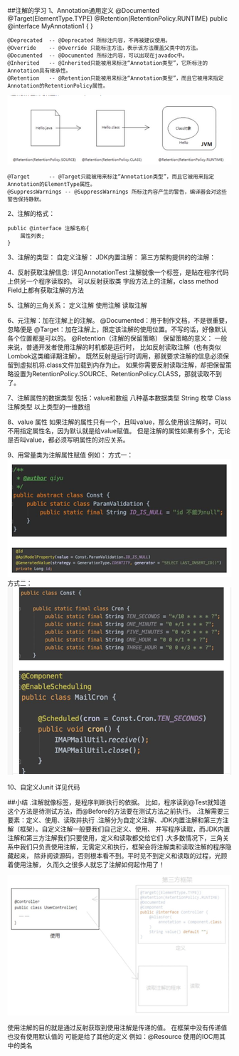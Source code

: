 ##注解的学习
1、Annotation通用定义
    @Documented
    @Target(ElementType.TYPE)
    @Retention(RetentionPolicy.RUNTIME)
    public @interface MyAnnotation1 {
    }
    
    @Deprecated  -- @Deprecated 所标注内容，不再被建议使用。
    @Override    -- @Override 只能标注方法，表示该方法覆盖父类中的方法。
    @Documented  -- @Documented 所标注内容，可以出现在javadoc中。
    @Inherited   -- @Inherited只能被用来标注“Annotation类型”，它所标注的Annotation具有继承性。
    @Retention   -- @Retention只能被用来标注“Annotation类型”，而且它被用来指定Annotation的RetentionPolicy属性。
    
![注解的保留策略有三种：SOURCE/ClASS/RUNTIME](./img/retention.jpg "retention策略")
    
    @Target      -- @Target只能被用来标注“Annotation类型”，而且它被用来指定Annotation的ElementType属性。
    @SuppressWarnings -- @SuppressWarnings 所标注内容产生的警告，编译器会对这些警告保持静默。

2、注解的格式：

    public @interface 注解名称{
        属性列表;
    }
3、注解的类型：
    自定义注解：
    JDK内置注解：
    第三方架构提供的的注解：


4、反射获取注解信息: 详见AnnotationTest
    注解就像一个标签，是贴在程序代码上供另一个程序读取的。
    可以反射获取类 字段方法上的注解，class method  Field上都有获取注解的方法
    
5、注解的三角关系：
    定义注解
    使用注解
    读取注解

6、元注解：加在注解上的注解。
    @Documented：用于制作文档，不是很重要，忽略便是
    @Target：加在注解上，限定该注解的使用位置。不写的话，好像默认各个位置都是可以的。
    @Retention（注解的保留策略）
    保留策略的意义：
        一般来说，普通开发者使用注解的时机都是运行时，
        比如反射读取注解（也有类似Lombok这类编译期注解）。
        既然反射是运行时调用，那就要求注解的信息必须保留到虚拟机将.class文件加载到内存为止。
        如果你需要反射读取注解，却把保留策略设置为RetentionPolicy.SOURCE、RetentionPolicy.CLASS，那就读取不到了。

 7、注解属性的数据类型 包括：value和数组
    八种基本数据类型
    String
    枚举
    Class
    注解类型
    以上类型的一维数组
    
8、value 属性
   如果注解的属性只有一个，且叫value，那么使用该注解时，可以不用指定属性名，因为默认就是给value赋值。
   但是注解的属性如果有多个，无论是否叫value，都必须写明属性的对应关系。

9、用常量类为注解属性赋值
   例如：
   方式一：
   ![用常量类赋值1：SOURCE/ClASS/RUNTIME](./img/static2value-1.jpg "常量类赋值-1")
   方式二：
   ![用常量类赋值2：SOURCE/ClASS/RUNTIME](./img/static2value-2.jpg "常量类赋值-2")

10、自定义Junit
   详见代码
   

##小结
.注解就像标签，是程序判断执行的依据。
  比如，程序读到@Test就知道这个方法是待测试方法，而@Before的方法要在测试方法之前执行。
.注解需要三要素：定义、使用、读取并执行
.注解分为自定义注解、JDK内置注解和第三方注解（框架）。自定义注解一般要我们自己定义、使用、
 并写程序读取，而JDK内置注解和第三方注解我们只要使用，定义和读取都交给它们
.大多数情况下，三角关系中我们只负责使用注解，无需定义和执行，框架会将注解类和读取注解的程序隐藏起来，
  除非阅读源码，否则根本看不到。平时见不到定义和读取的过程，光顾着使用注解，
  久而久之很多人就忘了注解如何起作用了！
 
 ![注解在框架中的使用：SOURCE/ClASS/RUNTIME](./img/framworkuse.jpg "框架使用注解")
 
 
 使用注解的目的就是通过反射获取到使用注解是传递的值。
 在框架中没有传递值也没有使用默认值的 可能是给了其他的定义
 例如：@Resource 使用的IOC用其中的类名

    
